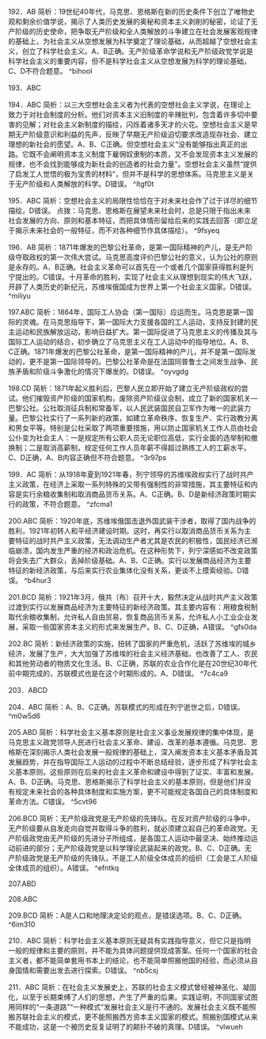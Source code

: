 192．AB
简析：19世纪40年代，马克思、恩格斯在新的历史条件下创立了唯物史观和剩余价值学说，揭示了人类历史发展的奥秘和资本主义剥削的秘密，论证了无产阶级的历史使命，把争取无产阶级和全人类解放的斗争建立在社会发展客观规律的基础上，为社会主义从空想发展为科学奠定了理论基础，从而超越了空想社会主义，创立了科学社会主义。A、B正确。无产阶级革命学说和无产阶级政党学说是科学社会主义的重要内容，但不是科学社会主义从空想发展为科学的理论基础，C、D不符合题意。 ^bihool

193．ABC

194．ABC
简析：以三大空想社会主义者为代表的空想社会主义学说，在理论上致力于对社会制度的分析。他们对资本主义旧制度的辛辣批判，包含着许多切中要害的见解；对社会主义新制度的描绘，闪烁着诸多天才的火花。空想社会主义是早期无产阶级意识和利益的先声，反映了早期无产阶级迫切要求改造现存社会、建立理想的新社会的愿望。A、B、C正确。但空想社会主义“没有能够指出真正的出路。它既不会阐明资本主义制度下雇佣奴隶制的本质，又不会发现资本主义发展的规律，也不会找到能够成为新社会的创造者的社会力量”。空想社会主义虽然“提供了启发工人觉悟的极为宝贵的材料”，但并不是科学的思想体系。马克思主义是关于无产阶级和人类解放的科学。D错误。 ^ltgf0t

195．ABC
简析：空想社会主义的局限性恰恰在于对未来社会作了过于详尽的细节描绘，D错误。
点拨：马克思、恩格斯在展望未来社会时，总是只限于指出未来社会发展的方向、原则和基本特征，而把具体情形留给后来的实践去回答（即立足于揭示未来社会的一般特征，而不对各种细节作具体描绘）。 ^9fsyeq

196．AB
简析：1871年爆发的巴黎公社革命，是第一国际精神的产儿，是无产阶级夺取政权的第一次伟大尝试。马克思高度评价巴黎公社的意义，认为公社的原则是永存的。A、B正确。社会主义革命可以首先在一个或者几个国家获得胜利是列宁提出的。C错误。十月革命的胜利，实现了社会主义从理想到现实的伟大飞跃，开辟了人类历史的新纪元，苏维埃俄国成为世界上第一个社会主义国家。D错误。 ^miliyu

197.ABC
简析：1864年，国际工人协会（第一国际）应运而生。马克思是第一国际的灵魂。在马克思指导下，第一国际大力支援各国的工人运动，支持反封建的民主运动和民族解放运动，影响日益扩大。第一国际促进了马克思主义的传播及其与国际工人运动的结合，初步确立了马克思主义在工人运动中的指导地位。A、B、C正确。1871年爆发的巴黎公社革命，是第一国际精神的产儿，并不是第一国际发动的，更不是第一国际领导的。巴黎公社革命是在法国同普鲁士之间发生战争、民族矛盾和阶级斗争激化的情况下爆发的。D错误。 ^oyvgdg

198.CD
简析：1871年起义胜利后，巴黎人民立即开始了建立无产阶级政权的尝试。他们摧毁资产阶级的国家机构，废除资产阶级议会制，成立了新的国家机关—巴黎公社。公社取消征兵制和常备军，以人民武装国民自卫军作为唯一的武装力量。巴黎公社实行了一系列新的政策，如建立革命秩序、恢复生产、实行政教分离和男女平等。特别是公社采取了两项重要措施，用以防止国家机关工作人员由社会公仆变为社会主人：一是规定所有公职人员无论职位高低，实行全面的选举制和撤换制；二是取消高薪制，规定任何工作人员年薪不得超过熟练工人的工薪水平。C、D正确，A、B内容正确但不符合题意。 ^3r97ps

199．AC
简析：从1918年夏到1921年春，列宁领导的苏维埃政权实行了战时共产主义政策，在经济上采取一系列特殊的又带有强制性的非常措施，其主要特征和内容是实行余粮收集制和取消商品货币关系。A、C正确。B、D是新经济政策时期实行的政策，不符合题意。 ^zfcma1

200.ABC
简析：1920年底，苏维埃俄国击退外国武装干涉者，取得了国内战争的胜利，1921年初转人和平经济建设时期。这时，再实行以取消商品货币关系为主要特征的战时共产主义政策，无法调动生产者尤其是农民的积极性，国民经济已濒临崩溃，国内发生严重的经济和政治危机。在这种形势下，列宁深感如不改变政策将会失去广大群众，丢掉阶级基础。A、B、C正确。实行以发展商品经济为主要特征的新经济政策，与后来实行农业集体化没有关系，更谈不上摸索经验。D错误。 ^b4hur3

201.BCD
简析：1921年3月，俄共（布）召开十大，毅然决定从战时共产主义政策过渡到实行以发展商品经济为主要特征的新经济政策。其主要内容有：用粮食税制取代余粮收集制，允许私人自由贸易，恢复商品货币关系，允许私人小工业企业发展，采取一些国家资本主义的形式来发展生产。B、C、D正确，A错误。 ^gfs0da

202.BC
简析：新经济政策的实施，扭转了国家的严重危机，活跃了苏维埃的城乡经济，发展了生产，大大加强了苏维埃的社会主义经济基础，也改善了工人、农民和其他劳动者的物质文化生活。B、C正确，苏联的农业合作化是在20世纪30年代前中期完成的，苏联模式也是在这个时期形成的。A、D错误。 ^7c4ca9

203．ABCD 

204．ABC
简析：A、B、C正确。苏联模式的形成在列宁逝世之后，D错误。 ^m0w5d6

205.ABD
简析：科学社会主义基本原则是社会主义事业发展规律的集中体现，是马克思主义政党领导人民进行社会主义革命、建设、改革的基本遵循。马克思、恩格斯在深刻揭示人类社会发展一般规律的基础上，深入阐发资本主义基本矛盾及其发展趋势，并在指导国际工人运动的过程中不断总结经验，逐步形成了科学社会主义基本原则。这些原则在后来的社会主义革命和建设中得到了证实、丰富和发展。A、B、D正确。马克思、恩格斯揭示了科学社会主义的基本原则，但是他们并没有规定未来社会的各种具体制度和实施方案，更不可能规定各国自己的具体制度和革命方法。C错误。 ^5cvt96

206.BCD
简析：无产阶级政党是无产阶级的先锋队。在反对资产阶级的斗争中，无产阶级要从自发走向自觉并取得斗争的胜利，就必须建立起自己的革命政党。无产阶级政党由无产阶级的先进分子所组成，是各国工人运动中最坚决、始终推动运动前进的部分；无产阶级政党是以科学理论武装起来的政党。B、C、D正确。无产阶级政党是无产阶级的先锋队，不是工人阶级全体成员的组织（工会是工人阶级全体成员的组织）。A错误。 ^efntkq

207.ABD

208.ABC 

209.BCD 
简析：A是人口和地理决定论的观点，是错误选项。B、C、D正确。 ^6im310

210．ABC
简析：科学社会主义基本原则无疑具有实践指导意义，但它只是指明一般的规律和主要的原则，并不能为具体问题提供现成答案。任何一个国家的社会主义者，都不能简单套用书本上的结论，也不能简单照搬他国的经验，而必须从自身国情和需要出发去进行探索。D错误。 ^nb5csj

211．ABC
简析：在社会主义发展史上，苏联的社会主义模式曾经被神圣化、凝固化，以至于长期束缚了人们的思想，产生了严重的后果。实践证明，不同国家试图用同样的“一条道路”“一种模式”发展社会主义是行不通的。发展社会主义既不能照搬苏联社会主义的模式，更不能照搬西方资本主义国家的模式。照搬别国模式从来不能成功，这是一个被历史反复证明了的颠扑不破的真理。D错误。 ^vlwueh